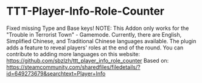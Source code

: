# TTT-Player-Info-Role-Counter
Fixed missing Type and Base keys!
NOTE: This Addon only works for the "Trouble in Terrorist Town" - Gamemode.
Currently, there are English, Simplified Chinese, and Traditional Chinese languages available. 
The plugin adds a feature to reveal players' roles at the end of the round. 
You can contribute to adding more languages on this website: https://github.com/sbzlzh/ttt_player_info_role_counter
Based on: https://steamcommunity.com/sharedfiles/filedetails/?id=649273679&searchtext=Player+Info
